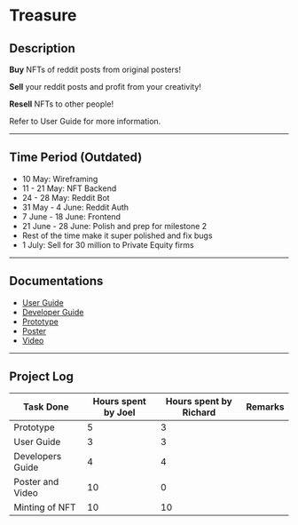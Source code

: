 # Treasure

## Description

**Buy** NFTs of reddit posts from original posters!

**Sell** your reddit posts and profit from your creativity!

**Resell** NFTs to other people!

Refer to User Guide for more information.

---
## Time Period (Outdated)
- 10 May: Wireframing
- 11 - 21 May: NFT Backend
- 24 - 28 May: Reddit Bot
- 31 May - 4 June: Reddit Auth
- 7 June - 18 June: Frontend
- 21 June - 28 June: Polish and prep for milestone 2
- Rest of the time make it super polished and fix bugs
- 1 July: Sell for 30 million to Private Equity firms

---
## Documentations
- [User Guide](https://docs.google.com/document/d/1Uv4b5P0XU0p6pyrmNQryOdOmk3umGN1gPUSqrYcgvEw/edit?usp=sharing)
- [Developer Guide](https://docs.google.com/document/d/1pavSDgQQ8-IqODq3uCqrH2fiQcH7th7ed6mMI__XMfY/edit)
- [Prototype](https://www.figma.com/file/3uAK9OBYtfcZh5VE0n8Cy5/Treasure-Prototype?node-id=0%3A1)
- [Poster](https://drive.google.com/file/d/1MzWMM2JZa1dZTdDK-lCfje2KR8G7XNe9/view?usp=sharing)
- [Video](https://drive.google.com/file/d/1izzv_diM1JSZjEKjXgoJVv4BIWCdhdp8/view?usp=sharing)

---
## Project Log
| Task Done      | Hours spent by Joel | Hours spent by Richard | Remarks |
| - | - | - | - |
| Prototype | 5 | 3 |
| User Guide | 3 | 3 |
| Developers Guide | 4 | 4 |
| Poster and Video | 10 | 0 |
| Minting of NFT | 10 | 10 |
